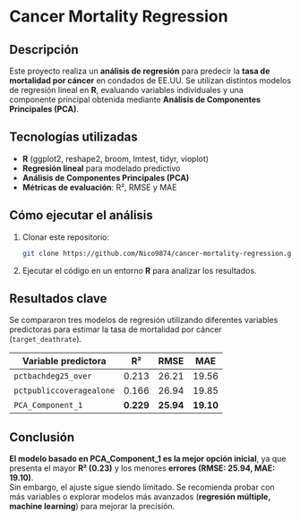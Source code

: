 # Cancer Mortality Regression

## Descripción  
Este proyecto realiza un **análisis de regresión** para predecir la **tasa de mortalidad por cáncer** en condados de EE.UU. Se utilizan distintos modelos de regresión lineal en **R**, evaluando variables individuales y una componente principal obtenida mediante **Análisis de Componentes Principales (PCA)**.

## Tecnologías utilizadas  
- **R** (ggplot2, reshape2, broom, lmtest, tidyr, vioplot)  
- **Regresión lineal** para modelado predictivo  
- **Análisis de Componentes Principales (PCA)**  
- **Métricas de evaluación**: R², RMSE y MAE  

## Cómo ejecutar el análisis  
1. Clonar este repositorio:  
   ```sh
   git clone https://github.com/Nico9874/cancer-mortality-regression.git
   ```
2. Ejecutar el código en un entorno **R** para analizar los resultados.

## Resultados clave  
Se compararon tres modelos de regresión utilizando diferentes variables predictoras para estimar la tasa de mortalidad por cáncer (`target_deathrate`).  

| Variable predictora      | R²   | RMSE  | MAE  |
|-------------------------|------|------|------|
| `pctbachdeg25_over`     | 0.213 | 26.21 | 19.56 |
| `pctpubliccoveragealone` | 0.166 | 26.94 | 19.85 |
| `PCA_Component_1`       | **0.229** | **25.94** | **19.10** |

## Conclusión  
 **El modelo basado en PCA_Component_1 es la mejor opción inicial**, ya que presenta el mayor **R² (0.23)** y los menores **errores (RMSE: 25.94, MAE: 19.10)**.  
 Sin embargo, el ajuste sigue siendo limitado. Se recomienda probar con más variables o explorar modelos más avanzados (**regresión múltiple, machine learning**) para mejorar la precisión.

